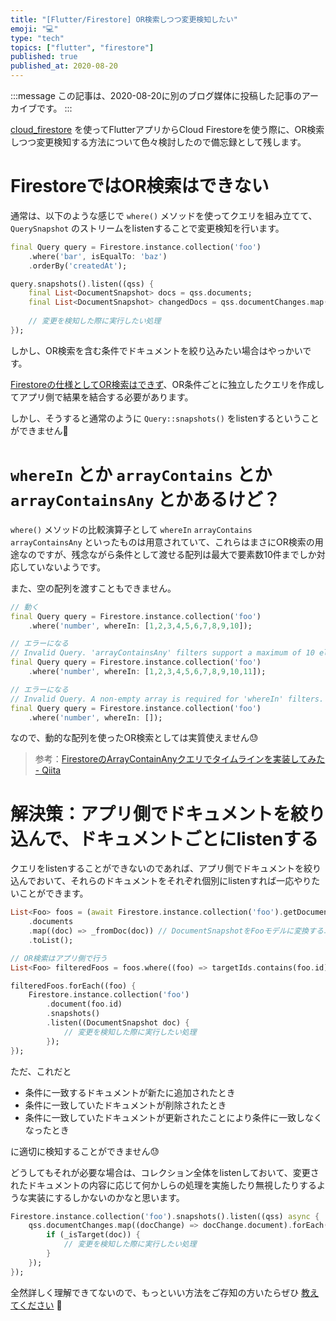 ```yaml
---
title: "[Flutter/Firestore] OR検索しつつ変更検知したい"
emoji: "💻"
type: "tech"
topics: ["flutter", "firestore"]
published: true
published_at: 2020-08-20
---
```


:::message
この記事は、2020-08-20に別のブログ媒体に投稿した記事のアーカイブです。
:::

[cloud_firestore](https://pub.dev/packages/cloud_firestore) を使ってFlutterアプリからCloud Firestoreを使う際に、OR検索しつつ変更検知する方法について色々検討したので備忘録として残します。

# FirestoreではOR検索はできない

通常は、以下のような感じで `where()` メソッドを使ってクエリを組み立てて、 `QuerySnapshot` のストリームをlistenすることで変更検知を行います。

```dart
final Query query = Firestore.instance.collection('foo')
    .where('bar', isEqualTo: 'baz')
    .orderBy('createdAt');

query.snapshots().listen((qss) {
    final List<DocumentSnapshot> docs = qss.documents;
    final List<DocumentSnapshot> changedDocs = qss.documentChanges.map((docChange) => docChange.document).toList();
    
    // 変更を検知した際に実行したい処理
});
```

しかし、OR検索を含む条件でドキュメントを絞り込みたい場合はやっかいです。

[Firestoreの仕様としてOR検索はできず](https://firebase.google.com/docs/firestore/query-data/queries?hl=ja#query_limitations)、OR条件ごとに独立したクエリを作成してアプリ側で結果を結合する必要があります。

しかし、そうすると通常のように `Query::snapshots()` をlistenするということができません🤔

# `whereIn` とか `arrayContains` とか `arrayContainsAny` とかあるけど？

`where()` メソッドの比較演算子として `whereIn` `arrayContains` `arrayContainsAny` といったものは用意されていて、これらはまさにOR検索の用途なのですが、残念ながら条件として渡せる配列は最大で要素数10件までしか対応していないようです。

また、空の配列を渡すこともできません。

```dart
// 動く
final Query query = Firestore.instance.collection('foo')
    .where('number', whereIn: [1,2,3,4,5,6,7,8,9,10]);

// エラーになる
// Invalid Query. 'arrayContainsAny' filters support a maximum of 10 elements in the value array.
final Query query = Firestore.instance.collection('foo')
    .where('number', whereIn: [1,2,3,4,5,6,7,8,9,10,11]);

// エラーになる
// Invalid Query. A non-empty array is required for 'whereIn' filters.
final Query query = Firestore.instance.collection('foo')
    .where('number', whereIn: []);
```

なので、動的な配列を使ったOR検索としては実質使えません😓

> 参考：[FirestoreのArrayContainAnyクエリでタイムラインを実装してみた - Qiita](https://qiita.com/yuto_nakano44/items/02631ea4a79e940cdf80#%E3%82%B3%E3%83%BC%E3%83%89)

# 解決策：アプリ側でドキュメントを絞り込んで、ドキュメントごとにlistenする

クエリをlistenすることができないのであれば、アプリ側でドキュメントを絞り込んでおいて、それらのドキュメントをそれぞれ個別にlistenすれば一応やりたいことができます。

```dart
List<Foo> foos = (await Firestore.instance.collection('foo').getDocuments())
    .documents
    .map((doc) => _fromDoc(doc)) // DocumentSnapshotをFooモデルに変換するユーティリティを作っておくイメージ
    .toList();

// OR検索はアプリ側で行う
List<Foo> filteredFoos = foos.where((foo) => targetIds.contains(foo.id)).toList();

filteredFoos.forEach((foo) {
    Firestore.instance.collection('foo')
        .document(foo.id)
        .snapshots()
        .listen((DocumentSnapshot doc) {
            // 変更を検知した際に実行したい処理
        });
});
```

ただ、これだと

* 条件に一致するドキュメントが新たに追加されたとき
* 条件に一致していたドキュメントが削除されたとき
* 条件に一致していたドキュメントが更新されたことにより条件に一致しなくなったとき

に適切に検知することができません😓

どうしてもそれが必要な場合は、コレクション全体をlistenしておいて、変更されたドキュメントの内容に応じて何かしらの処理を実施したり無視したりするような実装にするしかないのかなと思います。

```dart
Firestore.instance.collection('foo').snapshots().listen((qss) async {
    qss.documentChanges.map((docChange) => docChange.document).forEach((DocumentSnapshot doc) {
        if (_isTarget(doc)) {
            // 変更を検知した際に実行したい処理
        }
    });
});

```

全然詳しく理解できてないので、もっといい方法をご存知の方いたらぜひ [教えてください](https://twitter.com/ttskch) 🙇
